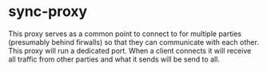 # sync-proxy
This proxy serves as a common point to connect to for multiple parties 
(presumably behind firwalls) 
so that they can communicate with each other.
This proxy will run a dedicated port.
When a client connects it will receive all traffic from other parties and what it sends will be send to all.

